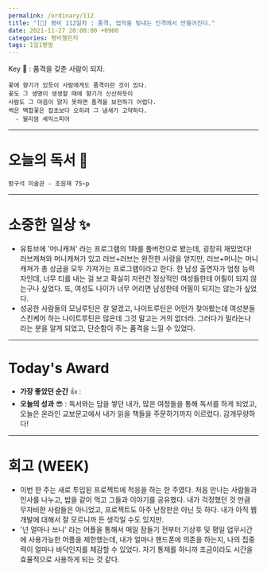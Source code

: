 ```yaml
---
permalink: /ordinary/112
title: "[🙏] 평비 112일차 : 품격, 업적을 빛내는 인격에서 만들어진다."
date: 2021-11-27 20:00:00 +0900
categories: 평비챌린지
tags: 1일1평범
---
```

Key 🔑 : 품격을 갖춘 사람이 되자.
```
꽃에 향기가 있듯이 사람에게도 품격이란 것이 있다.
꽃도 그 생명이 생생할 때에 향기가 신선하듯이
사람도 그 마음이 맑지 못하면 품격을 보전하기 어렵다.
썩은 백합꽃은 잡초보다 오히려 그 냄새가 고약하다.
  - 윌리엄 세익스피어
```

---
# 오늘의 독서 📕
`방구석 미술관 - 조원재 75~p`  


---
# 소중한 일상 ✨
- 유튜브에 '머니캐쳐' 라는 프로그램의 1화를 풀버전으로 봤는데, 굉장히 재밌었다! 러브캐쳐와 머니캐쳐가 있고 러브+러브는 완전한 사랑을 얻지만, 러브+머니는 머니캐쳐가 총 상금을 모두 가져가는 프로그램이라고 한다. 한 남성 출연자가 엄청 능력자인데, 너무 티를 내는 걸 보고 확실히 저런건 정상적인 여성들한테 어필이 되지 않는구나 싶었다. 또, 여성도 나이가 너무 어리면 남성한테 어필이 되지는 않는가 싶었다.
- 성공한 사람들의 모닝루틴은 잘 알겠고, 나이트루틴은 어떤가 찾아봤는데 여성분들 스킨케어 하는 나이트루틴은 많은데 그것 말고는 거의 없더라. 그러다가 밀라논나 라는 분을 알게 되었고, 단순함이 주는 품격을 느낄 수 있었다.

---
# Today's Award
- **가장 좋았던 순간** 👍 : 
- **오늘의 성과** 😎 : 독서와는 담을 쌓던 내가, 많은 여정들을 통해 독서를 하게 되었고, 오늘은 온라인 교보문고에서 내가 읽을 책들을 주문하기까지 이르렀다. 감개무량하다!

---
# 회고 (WEEK)
- 이번 한 주는 새로 투입된 프로젝트에 적응을 하는 한 주였다. 처음 만나는 사람들과 인사를 나누고, 밥을 같이 먹고 그들과 이야기를 공유했다. 내가 걱정했던 것 만큼 무자비한 사람들은 아니었고, 프로젝트도 아주 난장판은 아닌 듯 하다. 내가 아직 웹 개발에 대해서 잘 모르니까 든 생각일 수도 있지만.
- '넌 얼마나 쓰니' 라는 어플을 통해서 매일 잠들기 전부터 기상후 및 평일 업무시간에 사용가능한 어플을 제한했는데, 내가 얼마나 핸드폰에 의존을 하는지, 나의 집중력이 얼마나 바닥인지를 체감할 수 있었다. 자기 통제를 하니까 조금이라도 시간을 효율적으로 사용하게 되는 것 같다.